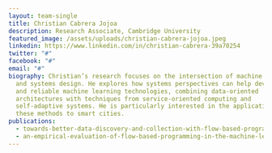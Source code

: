 ```yaml
---
layout: team-single
title: Christian Cabrera Jojoa
description: Research Associate, Cambridge University
featured_image: /assets/uploads/christian-cabrera-jojoa.jpeg
linkedin: https://www.linkedin.com/in/christian-cabrera-39a70254
twitter: "#"
facebook: "#"
email: "#"
biography: Christian’s research focuses on the intersection of machine learning
  and systems design. He explores how systems perspectives can help develop safe
  and reliable machine learning technologies, combining data-oriented
  architectures with techniques from service-oriented computing and
  self-adaptive systems. He is particularly interested in the application of
  these methods to smart cities.
publications:
  - towards-better-data-discovery-and-collection-with-flow-based-programming
  - an-empirical-evaluation-of-flow-based-programming-in-the-machine-learning-deployment-context
---
```

